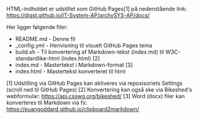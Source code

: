 HTML-indholdet er udstillet som GitHub Pages[1] på nedenstående link: https://digst.github.io/IT-System-AP/archvSYS-AP/docs/

Her ligger følgende filer:
- README.md - Denne fil
- _config.yml - Henvisning til visuelt GitHub Pages tema
- build.sh - Til konvertering af Markdown-tekst (index.md) til W3C-standardlike-html (index.html) [2]
- index.md - Mastertekst i Markdown-format [3]
- index.html - Mastertekst konverteret til html

[1] Udstilling via GitHub Pages kan aktiveres via reposisoriets Settings (scroll ned til GitHub Pages)
[2] Konvertering kan også ske via Bikeshed's webformular: https://api.csswg.org/bikeshed/
[3] Word (docx) filer kan konverteres til Markdown via fx: https://euangoddard.github.io/clipboard2markdown/
